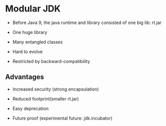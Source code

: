 # Modular JDK

- Before Java 9, the java runtime and library consisted of one big lib: rt.jar

- One huge library
- Many entangled classes
- Hard to evolve
- Restricted by backward-compatibility

## Advantages

- Increased security (strong encapsulation)

- Reduced footprint(smaller rt.jar)

- Easy deprecation

- Future proof (experimental future: jdk.incubator)
